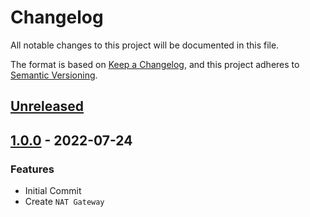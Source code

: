 # Changelog

All notable changes to this project will be documented in this file.

The format is based on [Keep a Changelog](https://keepachangelog.com/en/1.0.0/),
and this project adheres to [Semantic Versioning](https://semver.org/spec/v2.0.0.html).

## [Unreleased]

## [1.0.0] - 2022-07-24

### Features

- Initial Commit
- Create ```NAT Gateway```


[Unreleased]: https://github.com/patrickhayo/azr-tf-module-nat-gateway/compare/1.0.0...HEAD

[1.0.0]: https://github.com/patrickhayo/azr-tf-module-nat-gateway/compare/0af0586faf71836753293c9d178ab42c09668701...1.0.0
